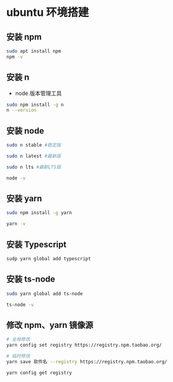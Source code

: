 # ubuntu 环境搭建

## 安装 npm

```bash
sudo apt install npm
npm -v
```

## 安装 n

-   node 版本管理工具

```bash
sudo npm install -g n
n --version
```

## 安装 node

```bash
sudo n stable #稳定版

sudo n latest #最新版

sudo n lts #最新LTS版

node -v
```

## 安装 yarn

```bash
sudo npm install -g yarn

yarn -v
```

## 安装 Typescript

```bash
sudp yarn global add typescript
```

## 安装 ts-node

```bash
sudo yarn global add ts-node

ts-node -v
```

## 修改 npm、yarn 镜像源

```bash
# 全局修改
yarn config set registry https://registry.npm.taobao.org/

# 临时修改
yarn save 软件名 --registry https://registry.npm.taobao.org/

yarn config get registry
```
